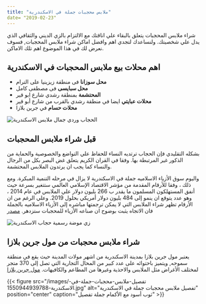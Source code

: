 ```yaml
---
title: "ملابس محجبات جملة في الاسكندرية"
date= "2019-02-23"
---
```


شراء ملابس المحجبات يتعلق بالبقاء علي اناقتك مع الالتزام بالزي الديني والثقافي الذي يدل علي شخصيتك. ولنساعدك لتجدي اهم وافضل اماكن شراء ملابس المحجبات, فسوف نعرض لك في هذا الموضوع اهم تلك الاماكن.


## اهم محلات بيع ملابس المحجبات في الاسكندرية
- **محل سوزانا** فى منطقة زيزينيا على الترام
- **محل سبايسى** فى مصطفى كامل
- **المحتشمة** بمنطقة رشدي شارع ابو قير
- **محلات عبايتي** ايضا في منطقة رشدي بالقرب من شارع أبو قير
- **محلات حسام** في جرين بلازا

![الحجاب وردي جمال ملابس الاسكندرية](https://i.imgur.com/2H2Qysw.jpg)

## قبل شراء ملابس المحجبات 
بشكله التقليدي فإن الحجاب ترتديه النساء للحفاظ علي التواضع والخصوصية والحماية من الذكور غير المرتبطة بها. وفقا في القران الكريم يتعلق غض البصر بكل من الرجال والنساء كما يجب ان يرتدون الملابس المحتشمة.

واليوم سوق الأزياء الاسلاميه جملة في الاسكندرية لا يزال في مرحله التنمية المبكرة. ومع ذلك ، وفقا للأرقام المقدمة من مؤشر الاقتصاد الإسلامي العالمي ستتغير بسرعة حيث أنفق المستهلكون المسلمون ما يقدر ب 266 بليون دولار علي الملابس في عام 2014 ، وهو عدد يتوقع ان ينمو إلى 484 بليون دولار أمريكي بحلول 2019. وعلي الرغم من ان الأرقام تظهر شراء الملابس التي لا يمكن ترجمتها مباشره إلى الأزياء الاسلاميه بالجملة فان الاتجاه يثبت بوضوح ان صناعه الأزياء للمحجبات ستزدهر. [مصدر](https://en.wikipedia.org/wiki/Islamic_fashion)


![زي موضة رسمية حجاب الاسكندرية](https://i.imgur.com/YmReDdO.jpg)

## شراء ملابس محجبات من مول جرين بلازا
يعتبر مول جرين بلازا بمدينة الاسكندرية من اشهر مولات المدينة حيث يقع في منطقة سموحه, ويتميز باحتوائه على عدد كبير من المحال التجارية التي تصل إلى 370 متجر لمختلف الأغراض مثل الملابس والاحذية وغيرها من المطاعم والكافيهات. [مول جرين بلازا](https://www.urtrips.com/green-plaza-mall-alexandria/)


{{< figure src="/images/تفصيل-ملابس-محجبات-جملة-في-الاسكندرية-1550944939788.jpg" alt="تفصيل ملابس محجبات جملة في الاسكندرية" position="center" caption="ثوب أسود مع الأكمام جملة تفصيل" >}}
